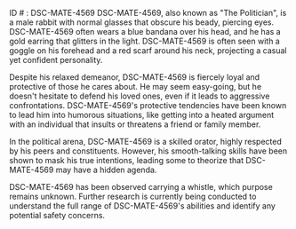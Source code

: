 ID # : DSC-MATE-4569
DSC-MATE-4569, also known as "The Politician", is a male rabbit with normal glasses that obscure his beady, piercing eyes. DSC-MATE-4569 often wears a blue bandana over his head, and he has a gold earring that glitters in the light. DSC-MATE-4569 is often seen with a goggle on his forehead and a red scarf around his neck, projecting a casual yet confident personality.

Despite his relaxed demeanor, DSC-MATE-4569 is fiercely loyal and protective of those he cares about. He may seem easy-going, but he doesn't hesitate to defend his loved ones, even if it leads to aggressive confrontations. DSC-MATE-4569's protective tendencies have been known to lead him into humorous situations, like getting into a heated argument with an individual that insults or threatens a friend or family member.

In the political arena, DSC-MATE-4569 is a skilled orator, highly respected by his peers and constituents. However, his smooth-talking skills have been shown to mask his true intentions, leading some to theorize that DSC-MATE-4569 may have a hidden agenda.

DSC-MATE-4569 has been observed carrying a whistle, which purpose remains unknown. Further research is currently being conducted to understand the full range of DSC-MATE-4569's abilities and identify any potential safety concerns.